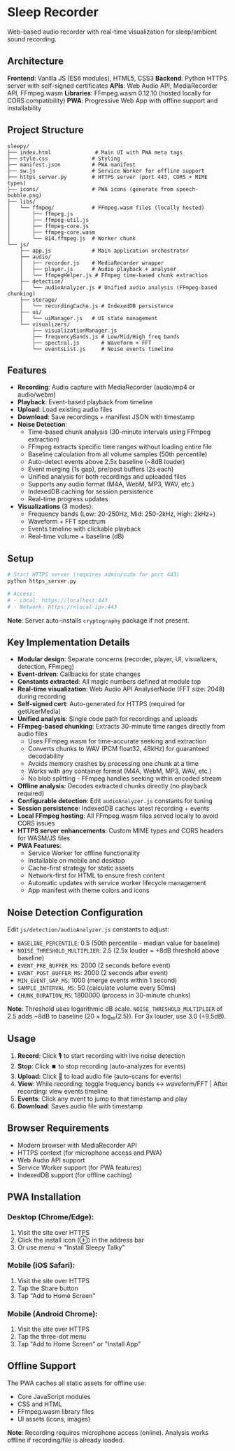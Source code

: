 # Sleep Recorder

Web-based audio recorder with real-time visualization for sleep/ambient sound recording.

## Architecture

**Frontend**: Vanilla JS (ES6 modules), HTML5, CSS3
**Backend**: Python HTTPS server with self-signed certificates
**APIs**: Web Audio API, MediaRecorder API, FFmpeg.wasm
**Libraries**: FFmpeg.wasm 0.12.10 (hosted locally for CORS compatibility)
**PWA**: Progressive Web App with offline support and installability

## Project Structure

```
sleepy/
├── index.html              # Main UI with PWA meta tags
├── style.css              # Styling
├── manifest.json          # PWA manifest
├── sw.js                  # Service Worker for offline support
├── https_server.py        # HTTPS server (port 443, CORS + MIME types)
├── icons/                 # PWA icons (generate from speech-bubble.png)
├── libs/
│   └── ffmpeg/            # FFmpeg.wasm files (locally hosted)
│       ├── ffmpeg.js
│       ├── ffmpeg-util.js
│       ├── ffmpeg-core.js
│       ├── ffmpeg-core.wasm
│       └── 814.ffmpeg.js  # Worker chunk
└── js/
    ├── app.js             # Main application orchestrator
    ├── audio/
    │   ├── recorder.js    # MediaRecorder wrapper
    │   ├── player.js      # Audio playback + analyser
    │   └── ffmpegHelper.js # FFmpeg time-based chunk extraction
    ├── detection/
    │   └── audioAnalyzer.js # Unified audio analysis (FFmpeg-based chunking)
    ├── storage/
    │   └── recordingCache.js # IndexedDB persistence
    ├── ui/
    │   └── uiManager.js   # UI state management
    └── visualizers/
        ├── visualizationManager.js
        ├── frequencyBands.js # Low/Mid/High freq bands
        ├── spectral.js       # Waveform + FFT
        └── eventsList.js     # Noise events timeline
```

## Features

- **Recording**: Audio capture with MediaRecorder (audio/mp4 or audio/webm)
- **Playback**: Event-based playback from timeline
- **Upload**: Load existing audio files
- **Download**: Save recordings + manifest JSON with timestamp
- **Noise Detection**:
  - Time-based chunk analysis (30-minute intervals using FFmpeg extraction)
  - FFmpeg extracts specific time ranges without loading entire file
  - Baseline calculation from all volume samples (50th percentile)
  - Auto-detect events above 2.5x baseline (~8dB louder)
  - Event merging (1s gap), pre/post buffers (2s each)
  - Unified analysis for both recordings and uploaded files
  - Supports any audio format (M4A, WebM, MP3, WAV, etc.)
  - IndexedDB caching for session persistence
  - Real-time progress updates
- **Visualizations** (3 modes):
  - Frequency bands (Low: 20-250Hz, Mid: 250-2kHz, High: 2kHz+)
  - Waveform + FFT spectrum
  - Events timeline with clickable playback
  - Real-time volume + baseline (dB)

## Setup

```bash
# Start HTTPS server (requires admin/sudo for port 443)
python https_server.py

# Access:
# - Local: https://localhost:443
# - Network: https://<local-ip>:443
```

**Note**: Server auto-installs `cryptography` package if not present.

## Key Implementation Details

- **Modular design**: Separate concerns (recorder, player, UI, visualizers, detection, FFmpeg)
- **Event-driven**: Callbacks for state changes
- **Constants extracted**: All magic numbers defined at module top
- **Real-time visualization**: Web Audio API AnalyserNode (FFT size: 2048) during recording
- **Self-signed cert**: Auto-generated for HTTPS (required for getUserMedia)
- **Unified analysis**: Single code path for recordings and uploads
- **FFmpeg-based chunking**: Extracts 30-minute time ranges directly from audio files
  - Uses FFmpeg.wasm for time-accurate seeking and extraction
  - Converts chunks to WAV (PCM float32, 48kHz) for guaranteed decodability
  - Avoids memory crashes by processing one chunk at a time
  - Works with any container format (M4A, WebM, MP3, WAV, etc.)
  - No blob splitting - FFmpeg handles seeking within encoded stream
- **Offline analysis**: Decodes extracted chunks directly (no playback required)
- **Configurable detection**: Edit `audioAnalyzer.js` constants for tuning
- **Session persistence**: IndexedDB caches latest recording + events
- **Local FFmpeg hosting**: All FFmpeg.wasm files served locally to avoid CORS issues
- **HTTPS server enhancements**: Custom MIME types and CORS headers for WASM/JS files
- **PWA Features**:
  - Service Worker for offline functionality
  - Installable on mobile and desktop
  - Cache-first strategy for static assets
  - Network-first for HTML to ensure fresh content
  - Automatic updates with service worker lifecycle management
  - App manifest with theme colors and icons

## Noise Detection Configuration

Edit `js/detection/audioAnalyzer.js` constants to adjust:
- `BASELINE_PERCENTILE`: 0.5 (50th percentile - median value for baseline)
- `NOISE_THRESHOLD_MULTIPLIER`: 2.5 (2.5x louder = +8dB threshold above baseline)
- `EVENT_PRE_BUFFER_MS`: 2000 (2 seconds before event)
- `EVENT_POST_BUFFER_MS`: 2000 (2 seconds after event)
- `MIN_EVENT_GAP_MS`: 1000 (merge events within 1 second)
- `SAMPLE_INTERVAL_MS`: 50 (calculate volume every 50ms)
- `CHUNK_DURATION_MS`: 1800000 (process in 30-minute chunks)

**Note**: Threshold uses logarithmic dB scale. `NOISE_THRESHOLD_MULTIPLIER` of 2.5 adds ~8dB to baseline (20 × log₁₀(2.5)). For 3x louder, use 3.0 (+9.5dB).

## Usage

1. **Record**: Click 🎙️ to start recording with live noise detection
2. **Stop**: Click ⏹️ to stop recording (auto-analyzes for events)
3. **Upload**: Click 📁 to load audio file (auto-scans for events)
4. **View**: While recording: toggle frequency bands ↔ waveform/FFT | After recording: view events timeline
5. **Events**: Click any event to jump to that timestamp and play
6. **Download**: Saves audio file with timestamp

## Browser Requirements

- Modern browser with MediaRecorder API
- HTTPS context (for microphone access and PWA)
- Web Audio API support
- Service Worker support (for PWA features)
- IndexedDB support (for offline caching)

## PWA Installation

### Desktop (Chrome/Edge):
1. Visit the site over HTTPS
2. Click the install icon (⊕) in the address bar
3. Or use menu → "Install Sleepy Talky"

### Mobile (iOS Safari):
1. Visit the site over HTTPS
2. Tap the Share button
3. Tap "Add to Home Screen"

### Mobile (Android Chrome):
1. Visit the site over HTTPS
2. Tap the three-dot menu
3. Tap "Add to Home Screen" or "Install App"

## Offline Support

The PWA caches all static assets for offline use:
- Core JavaScript modules
- CSS and HTML
- FFmpeg.wasm library files
- UI assets (icons, images)

**Note**: Recording requires microphone access (online). Analysis works offline if recording/file is already loaded.
